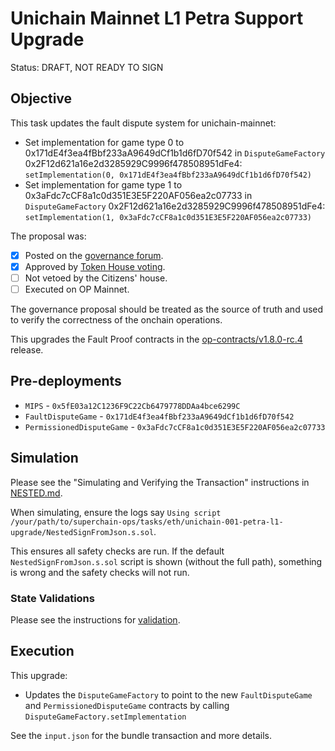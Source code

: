 # Unichain Mainnet L1 Petra Support Upgrade

Status: DRAFT, NOT READY TO SIGN

## Objective

This task updates the fault dispute system for unichain-mainnet: 

* Set implementation for game type 0 to 0x171dE4f3ea4fBbf233aA9649dCf1b1d6fD70f542 in `DisputeGameFactory` 0x2F12d621a16e2d3285929C9996f478508951dFe4: `setImplementation(0, 0x171dE4f3ea4fBbf233aA9649dCf1b1d6fD70f542)`
* Set implementation for game type 1 to 0x3aFdc7cCF8a1c0d351E3E5F220AF056ea2c07733 in `DisputeGameFactory` 0x2F12d621a16e2d3285929C9996f478508951dFe4: `setImplementation(1, 0x3aFdc7cCF8a1c0d351E3E5F220AF056ea2c07733)`
<!--NEXT TASK DESCRIPTION-->
The proposal was: 
- [x] Posted on the [governance forum](https://gov.optimism.io/t/upgrade-proposal-12-l1-pectra-readiness/9706).
- [x] Approved by [Token House voting](https://vote.optimism.io/proposals/38506287861710446593663598830868940900144818754960277981092485594195671514829).
- [ ] Not vetoed by the Citizens' house.
- [ ] Executed on OP Mainnet.

The governance proposal should be treated as the source of truth and used to verify the correctness of the onchain operations. 

This upgrades the Fault Proof contracts in the [op-contracts/v1.8.0-rc.4](https://github.com/ethereum-optimism/optimism/tree/op-contracts/v1.8.0-rc.4) release.



## Pre-deployments 
- `MIPS` - `0x5fE03a12C1236F9C22Cb6479778DDAa4bce6299C`
- `FaultDisputeGame` - `0x171dE4f3ea4fBbf233aA9649dCf1b1d6fD70f542`
- `PermissionedDisputeGame` - `0x3aFdc7cCF8a1c0d351E3E5F220AF056ea2c07733`

## Simulation

Please see the "Simulating and Verifying the Transaction" instructions in [NESTED.md](../../../NESTED.md). 

When simulating, ensure the logs say `Using script /your/path/to/superchain-ops/tasks/eth/unichain-001-petra-l1-upgrade/NestedSignFromJson.s.sol`. 

This ensures all safety checks are run. If the default `NestedSignFromJson.s.sol` script is shown (without the full path), something is wrong and the safety checks will not run.


### State Validations

Please see the instructions for [validation](./VALIDATION.md).

## Execution

This upgrade:

* Updates the `DisputeGameFactory` to point to the new `FaultDisputeGame` and `PermissionedDisputeGame` contracts by calling `DisputeGameFactory.setImplementation`

See the `input.json` for the bundle transaction and more details.